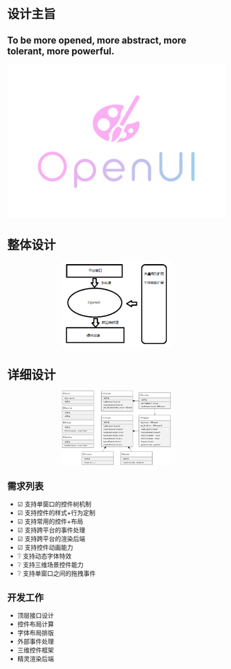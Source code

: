 # 设计主旨

## To be more opened, more abstract, more tolerant, more powerful.

<div align="center">
  <img src="OpenUI.png" alt="描述文字" />
</div>

# 整体设计

<div align="center">
  <img src="Pattern.png" style="width:50%;" alt="描述文字" />
</div>

# 详细设计

<div align="center">
  <img src="Design.png" style="width:50%;" alt="描述文字" />
</div>

## 需求列表
* ☑ 支持单窗口的控件树机制
* ☑ 支持控件的样式+行为定制
* ☑ 支持常用的控件+布局
* ☑ 支持跨平台的事件处理
* ☑ 支持跨平台的渲染后端
* ☑ 支持控件动画能力
* ❔ 支持动态字体特效
* ❔ 支持三维场景控件能力
* ❔ 支持单窗口之间的拖拽事件

## 开发工作
* 顶层接口设计
* 控件布局计算
* 字体布局排版
* 外部事件处理
* 三维控件框架
* 精灵渲染后端
